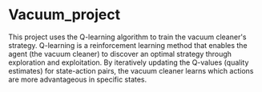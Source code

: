 # Vacuum_project

This project uses the Q-learning algorithm to train the vacuum cleaner's strategy. Q-learning is a reinforcement learning method that enables the agent (the vacuum cleaner) to discover an optimal strategy through exploration and exploitation. By iteratively updating the Q-values (quality estimates) for state-action pairs, the vacuum cleaner learns which actions are more advantageous in specific states.
